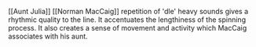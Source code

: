 [[Aunt Julia]] [[Norman MacCaig]]
repetition of 'dle' heavy sounds gives a rhythmic quality to the line. It accentuates the lengthiness of the spinning process. It also creates a sense of movement and activity which MacCaig associates with his aunt.